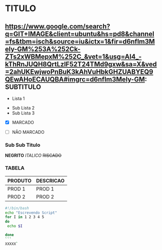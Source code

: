 TITULO 
======
https://www.google.com/search?q=GIT+IMAGE&client=ubuntu&hs=pd8&channel=fs&tbm=isch&source=iu&ictx=1&fir=d6nfIm3Mely-GM%253A%252Ck-ZTs2xWBMepxM%252C_&vet=1&usg=AI4_-kThRnJUQH8QrtLzlF52T24TMd9gxw&sa=X&ved=2ahUKEwjwoPnBuK3kAhVuHbkGHZUABYEQ9QEwAHoECAUQBA#imgrc=d6nfIm3Mely-GM:
SUBTITULO
------

* Lista 1
 - Sub Lista 2
 - Sub Lista 3
* [x] MARCADO
* [ ] NÃO MARCADO


### Sub Sub Titulo
**NEGRITO** _ITALICO_ ~~RISCADO~~

### TABELA
PRODUTO|DESCRICAO
----------|----------
PROD 1    | PROD 1
PROD 2    | PROD 2

````bash
#!/bin/bash
echo "Escrevendo Script"
for I in 1 2 3 4 5
do
 echo $I

done
```
XXXXX`
